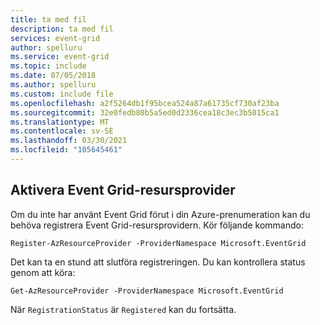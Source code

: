 ```yaml
---
title: ta med fil
description: ta med fil
services: event-grid
author: spelluru
ms.service: event-grid
ms.topic: include
ms.date: 07/05/2018
ms.author: spelluru
ms.custom: include file
ms.openlocfilehash: a2f5264db1f95bcea524a87a61735cf730af23ba
ms.sourcegitcommit: 32e0fedb80b5a5ed0d2336cea18c3ec3b5015ca1
ms.translationtype: MT
ms.contentlocale: sv-SE
ms.lasthandoff: 03/30/2021
ms.locfileid: "105645461"
---
```

## <a name="enable-event-grid-resource-provider"></a>Aktivera Event Grid-resursprovider

Om du inte har använt Event Grid förut i din Azure-prenumeration kan du behöva registrera Event Grid-resursprovidern. Kör följande kommando:

```azurepowershell-interactive
Register-AzResourceProvider -ProviderNamespace Microsoft.EventGrid
```

Det kan ta en stund att slutföra registreringen. Du kan kontrollera status genom att köra:

```azurepowershell-interactive
Get-AzResourceProvider -ProviderNamespace Microsoft.EventGrid
```

När `RegistrationStatus` är `Registered` kan du fortsätta.
